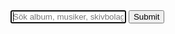 <div class="container">
	<div class="columns">
		<div class="column col-6">
		<form class="searchform" action="/sok" method="get">
		<input type="text" class="form-input searchfield" placeholder="Sök album, musiker, skivbolag, taggar..." autofocus>
		<input type="submit" class="invisible">
		</form>
		</div>
		<div class="column col-6">
			<p class="searchcount"></p>
		</div>
	</div>
</div>

<script src="js/search-script.js" type="text/javascript"></script>
<script>
{% raw %}
window.store = [
	{% for post in site.posts %} {
		"title": {{post.title | jsonify}},
		"artist": {{post.artist | jsonify}},
		"link": {{ post.url | jsonify }},
		"label": {{ post.label | jsonify }},
		"image": {{ post.image | jsonify }},
		"date": {{ post.date | date: '%B %-d, %Y' | jsonify }},
		"excerpt": {{ post.content | strip_html | truncatewords: 20 | jsonify }}
	},
    {
      "title"    : "timeTrack",
      "url"      : "Data/MD/2020/09/200915.html",
      "category" : "{{post.categories | join: ', '}}",
      "tags"     : "{{ post.tags | join: ', ' }}",
      "date"     : "{{ timeTrack }}",
      "discription" : "{{timeTrack }}"
    }		
	{% unless forloop.last %}, {% endunless %}
	{% endfor %}
]
{% endraw %}
	
const searchform = document.querySelector('.searchform')
const searchfield = document.querySelector('.searchfield')
const resultdiv = document.querySelector('.searchcontainer')
const searchcount = document.querySelector('.searchcount')

const getTerm = function() {
  searchfield.addEventListener('keyup', function(event) {
    event.preventDefault()
    const query = this.value    
    doSearch(query)
  })
}

const doSearch = query => {
  const result = index.search(query)
  resultdiv.innerHTML = ''
  searchcount.innerHTML = 'Found ${result.length} records'
  updateUrlParameter(query)
  showResults(result)

}

const showResults = (result) => {

    for (let item of result) {
      const ref = item.ref
      const searchitem = document.createElement('div')
      searchitem.className = 'searchitem'
      searchitem.innerHTML = '<div class='card'><a class='card-link' href='${window.store[ref].link}'><div class='card-image'><div class='loading'><img class='b-lazy img-responsive' src='${window.store[ref].image}' data-src='${window.store[ref].image}' alt='${window.store[ref].title}'/></div></div><div class='card-header'><h4 class='card-title'>${window.store[ref].artist} - ${window.store[ref].title}</h4><h6 class='card-meta'>${window.store[ref].label}</h6></div></a></div>'

      resultdiv.appendChild(searchitem)

      setTimeout(() => {
        bLazy.revalidate()
      }, 300)
}
	
let index = lunr(function() {
  this.ref('id')
  this.field('title', {boost: 10})
  this.field('artist')
  this.field('link')
  this.field('image')
  this.field('content')
  this.field('label')
  this.field('tags')
})

for (let key in window.store) {
  index.add({
    'id': key,
    'title': window.store[key].title,
    'artist': window.store[key].artist,
    'link': window.store[key].link,
    'image': window.store[key].image,
    'content': window.store[key].content,
    'label': window.store[key].label,
    'tags': window.store[key].tags,
  })
}
</script>

